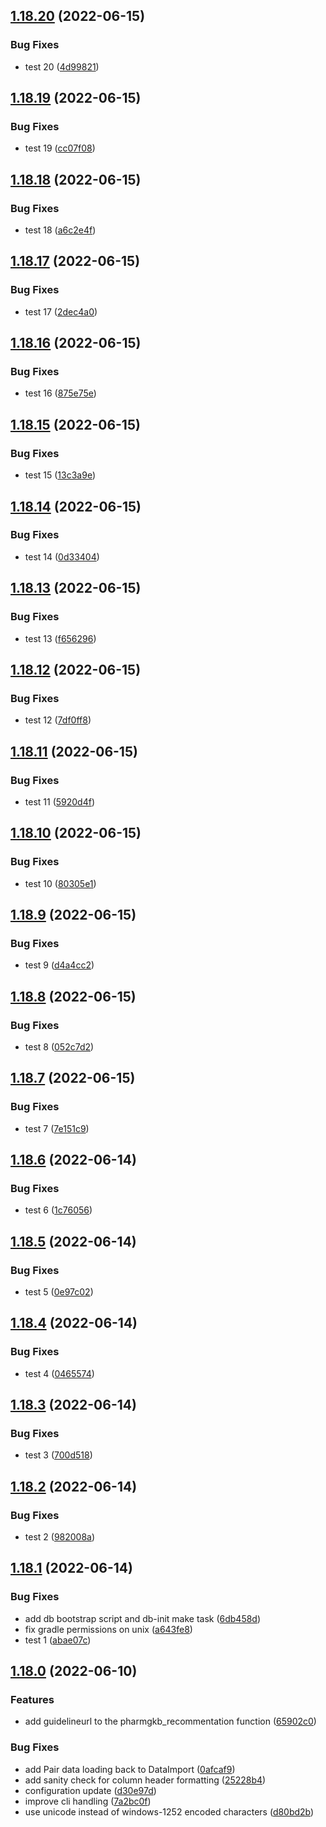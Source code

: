 ## [1.18.20](https://github.com/cpicpgx/test-repo/compare/v1.18.19...v1.18.20) (2022-06-15)


### Bug Fixes

* test 20 ([4d99821](https://github.com/cpicpgx/test-repo/commit/4d99821abc40ea7fe83bec7cd287f83b8cd48ca3))

## [1.18.19](https://github.com/cpicpgx/test-repo/compare/v1.18.18...v1.18.19) (2022-06-15)


### Bug Fixes

* test 19 ([cc07f08](https://github.com/cpicpgx/test-repo/commit/cc07f086b24f7585a5246ae8bce77b9cfdb52040))

## [1.18.18](https://github.com/cpicpgx/test-repo/compare/v1.18.17...v1.18.18) (2022-06-15)


### Bug Fixes

* test 18 ([a6c2e4f](https://github.com/cpicpgx/test-repo/commit/a6c2e4f64f61966aace0dc763ef08dd9b084c1e0))

## [1.18.17](https://github.com/cpicpgx/test-repo/compare/v1.18.16...v1.18.17) (2022-06-15)


### Bug Fixes

* test 17 ([2dec4a0](https://github.com/cpicpgx/test-repo/commit/2dec4a08e5c11c5bb0073e45f3f4e30cb30703f4))

## [1.18.16](https://github.com/cpicpgx/test-repo/compare/v1.18.15...v1.18.16) (2022-06-15)


### Bug Fixes

* test 16 ([875e75e](https://github.com/cpicpgx/test-repo/commit/875e75e3832f1a8d2a1a9a20663a0353564c52d2))

## [1.18.15](https://github.com/cpicpgx/test-repo/compare/v1.18.14...v1.18.15) (2022-06-15)


### Bug Fixes

* test 15 ([13c3a9e](https://github.com/cpicpgx/test-repo/commit/13c3a9e959c81f645e855ba12af45cdc614f5003))

## [1.18.14](https://github.com/cpicpgx/test-repo/compare/v1.18.13...v1.18.14) (2022-06-15)


### Bug Fixes

* test 14 ([0d33404](https://github.com/cpicpgx/test-repo/commit/0d334046ce475bdef575708291695dc19b336e12))

## [1.18.13](https://github.com/cpicpgx/test-repo/compare/v1.18.12...v1.18.13) (2022-06-15)


### Bug Fixes

* test 13 ([f656296](https://github.com/cpicpgx/test-repo/commit/f656296007e5dcc16fc2e2981bd58340bc22b956))

## [1.18.12](https://github.com/cpicpgx/test-repo/compare/v1.18.11...v1.18.12) (2022-06-15)


### Bug Fixes

* test 12 ([7df0ff8](https://github.com/cpicpgx/test-repo/commit/7df0ff81b4e51e4f28a0f46970481dd6eba58f30))

## [1.18.11](https://github.com/cpicpgx/test-repo/compare/v1.18.10...v1.18.11) (2022-06-15)


### Bug Fixes

* test 11 ([5920d4f](https://github.com/cpicpgx/test-repo/commit/5920d4f5a4f5874a6c60ade545991a46e2ee9577))

## [1.18.10](https://github.com/cpicpgx/test-repo/compare/v1.18.9...v1.18.10) (2022-06-15)


### Bug Fixes

* test 10 ([80305e1](https://github.com/cpicpgx/test-repo/commit/80305e156e4580ccf2fe5b2591ecfe8441470973))

## [1.18.9](https://github.com/cpicpgx/test-repo/compare/v1.18.8...v1.18.9) (2022-06-15)


### Bug Fixes

* test 9 ([d4a4cc2](https://github.com/cpicpgx/test-repo/commit/d4a4cc2a2c91d7c497f6f439a11cef9b73457d9d))

## [1.18.8](https://github.com/cpicpgx/test-repo/compare/v1.18.7...v1.18.8) (2022-06-15)


### Bug Fixes

* test 8 ([052c7d2](https://github.com/cpicpgx/test-repo/commit/052c7d2777c3a3b12759dec1bf00e8350850662e))

## [1.18.7](https://github.com/cpicpgx/test-repo/compare/v1.18.6...v1.18.7) (2022-06-15)


### Bug Fixes

* test 7 ([7e151c9](https://github.com/cpicpgx/test-repo/commit/7e151c91a8b4406c9eeb22929599704af6199db0))

## [1.18.6](https://github.com/cpicpgx/test-repo/compare/v1.18.5...v1.18.6) (2022-06-14)


### Bug Fixes

* test 6 ([1c76056](https://github.com/cpicpgx/test-repo/commit/1c76056f4f3c5d782db79f779803544421e87355))

## [1.18.5](https://github.com/cpicpgx/test-repo/compare/v1.18.4...v1.18.5) (2022-06-14)


### Bug Fixes

* test 5 ([0e97c02](https://github.com/cpicpgx/test-repo/commit/0e97c02f95b3df1e38b3bf2aa0bf0d111e5e780a))

## [1.18.4](https://github.com/cpicpgx/test-repo/compare/v1.18.3...v1.18.4) (2022-06-14)


### Bug Fixes

* test 4 ([0465574](https://github.com/cpicpgx/test-repo/commit/0465574b11e3d4a4cbefe14c707587bd3ded8386))

## [1.18.3](https://github.com/cpicpgx/test-repo/compare/v1.18.2...v1.18.3) (2022-06-14)


### Bug Fixes

* test 3 ([700d518](https://github.com/cpicpgx/test-repo/commit/700d518c4fdb6ba3cfa1b18883da888253eb5b4d))

## [1.18.2](https://github.com/cpicpgx/test-repo/compare/v1.18.1...v1.18.2) (2022-06-14)


### Bug Fixes

* test 2 ([982008a](https://github.com/cpicpgx/test-repo/commit/982008af7038b29f26f8cd47e28836e5bb4e05c4))

## [1.18.1](https://github.com/cpicpgx/cpic-data/compare/v1.18.0...v1.18.1) (2022-06-14)


### Bug Fixes

* add db bootstrap script and db-init make task ([6db458d](https://github.com/cpicpgx/cpic-data/commit/6db458d3f74dba39289c8220ad08c7c96fcbaed2))
* fix gradle permissions on unix ([a643fe8](https://github.com/cpicpgx/cpic-data/commit/a643fe86fc008c93b117a79c0d94cfbbc7916c81))
* test 1 ([abae07c](https://github.com/cpicpgx/cpic-data/commit/abae07c39a296d8d78f7a9530cbb3d1478f2606a))

## [1.18.0](https://github.com/cpicpgx/cpic-data/compare/v1.17.0...v1.18.0) (2022-06-10)


### Features

* add guidelineurl to the pharmgkb_recommentation function ([65902c0](https://github.com/cpicpgx/cpic-data/commit/65902c0d3277d5c39c6f4c85effd5de4c3c965fa))


### Bug Fixes

* add Pair data loading back to DataImport ([0afcaf9](https://github.com/cpicpgx/cpic-data/commit/0afcaf9b1556d5f3d52256b1d866e6163db807b0))
* add sanity check for column header formatting ([25228b4](https://github.com/cpicpgx/cpic-data/commit/25228b4feff91f50b20a668ef4b1dbfb8ca74ec4))
* configuration update ([d30e97d](https://github.com/cpicpgx/cpic-data/commit/d30e97d7b161a54dde22a3528aba959f198bcd4d))
* improve cli handling ([7a2bc0f](https://github.com/cpicpgx/cpic-data/commit/7a2bc0f005b5c8ced455c6ee00c7061382ad6dfa))
* use unicode instead of windows-1252 encoded characters ([d80bd2b](https://github.com/cpicpgx/cpic-data/commit/d80bd2b7246082376ec7848668cb4c46cf3f1d46))
